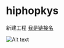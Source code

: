 # hiphopkys
新建工程
[我是链接名](http://www.izhangbo.cn, "我是标题")



![Alt text](https://ss2.baidu.com/6ONYsjip0QIZ8tyhnq/it/u=2917567124,2923991228&fm=80&w=179&h=119&img.JPEG "Optional title")